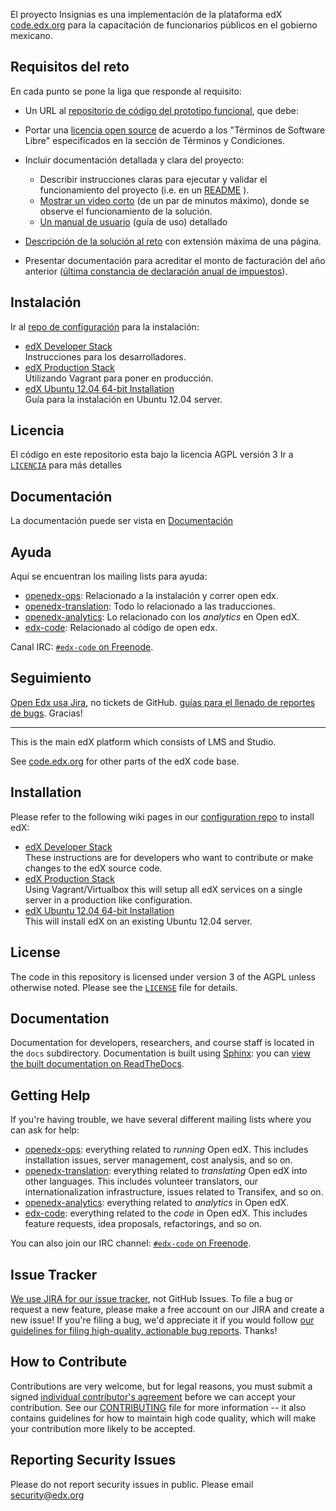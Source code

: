 El proyecto Insignias es una implementación de la plataforma edX [code.edx.org](http://code.edx.org/) para la capacitación de funcionarios públicos en el gobierno mexicano.

Requisitos del reto
-------------------

En cada punto se pone la liga que responde al requisito:

* Un URL al [repositorio de código del prototipo funcional](https://github.com/elviejo79/insignias), que debe:

* Portar una [licencia open source](https://github.com/elviejo79/insignias/blob/master/LICENCIA)  de acuerdo a los "Términos de Software Libre" especificados en la sección de Términos y Condiciones.
* Incluir documentación detallada y clara del proyecto:
  * Describir instrucciones claras para ejecutar y validar el funcionamiento del proyecto (i.e. en un [README](https://github.com/elviejo79/insignias/blob/master/README.md) ).
  * [Mostrar un video corto](http://youtu.be/aqNvrZyfH-o)  (de un par de minutos máximo), donde se observe el funcionamiento de la solución.
  * [Un manual de usuario](http://elviejo79.github.io/starter-book/) (guía de uso) detallado

* [Descripción de la solución al reto](http://elviejo79.github.io/starter-book/index.html) con extensión máxima de una página.

* Presentar documentación para acreditar el monto de facturación del año anterior ([última constancia de declaración anual de impuestos](https://drive.google.com/file/d/0B5x-DxhduKF5dlZoYlVLcXhVSUc1WnVEcy1zT0RtWllPQWFn/view?usp=sharing)).



Instalación
------------

Ir al [repo de configuración](https://github.com/edx/configuration) para la instalación:

* [edX Developer Stack](https://github.com/edx/configuration/wiki/edX-Developer-Stack)
<br/>Instrucciones para los desarrolladores.
* [edX Production Stack](https://github.com/edx/configuration/wiki/edX-Production-Stack)
<br/>Utilizando Vagrant para poner en producción.
* [edX Ubuntu 12.04 64-bit Installation](https://github.com/edx/configuration/wiki/edX-Ubuntu-12.04-64-bit-Installation)
<br/>Guía para la instalación en Ubuntu 12.04 server.


Licencia
-------
El código en este repositorio esta bajo la licencia AGPL versión 3 Ir a [`LICENCIA`](https://github.com/edx/edx-platform/blob/master/LICENCIA) para más detalles


Documentación
-------------

La documentación puede ser vista en
[Documentación](http://elviejo79.github.io/starter-book/)



Ayuda
------------

Aquí se encuentran los mailing lists para ayuda:

* [openedx-ops](https://groups.google.com/forum/#!forum/openedx-ops):
  Relacionado a la instalación y correr open edx.
* [openedx-translation](https://groups.google.com/forum/#!forum/openedx-translation):
  Todo lo relacionado a las traducciones.
* [openedx-analytics](https://groups.google.com/forum/#!forum/openedx-analytics):
  Lo relacionado con los *analytics* en Open edX.
* [edx-code](https://groups.google.com/forum/#!forum/edx-code):
  Relacionado al código de open edx.

Canal IRC: [`#edx-code` on Freenode](http://webchat.freenode.net/?channels=edx-code).

Seguimiento
-------------

[Open Edx usa Jira](https://openedx.atlassian.net/), no tickets de GitHub.
[guías para el llenado de reportes de bugs](https://openedx.atlassian.net/wiki/display/SUST/How+to+File+a+Quality+Bug+Report).
Gracias!



-------------------------

This is the main edX platform which consists of LMS and Studio.

See [code.edx.org](http://code.edx.org/) for other parts of the edX code base.

Installation
------------

Please refer to the following wiki pages in our [configuration repo](https://github.com/edx/configuration) to install edX:

* [edX Developer Stack](https://github.com/edx/configuration/wiki/edX-Developer-Stack)
<br/>These instructions are for developers who want to contribute or make changes to the edX source code.
* [edX Production Stack](https://github.com/edx/configuration/wiki/edX-Production-Stack)
<br/>Using Vagrant/Virtualbox this will setup all edX services on a single server in a production like configuration.
* [edX Ubuntu 12.04 64-bit Installation](https://github.com/edx/configuration/wiki/edX-Ubuntu-12.04-64-bit-Installation)
<br/>This will install edX on an existing Ubuntu 12.04 server.


License
-------

The code in this repository is licensed under version 3 of the AGPL unless
otherwise noted. Please see the
[`LICENSE`](https://github.com/edx/edx-platform/blob/master/LICENSE) file
for details.

Documentation
-------------

Documentation for developers, researchers, and course staff is located in the
`docs` subdirectory. Documentation is built using
[Sphinx](http://sphinx-doc.org/): you can [view the built documentation on
ReadTheDocs](http://docs.edx.org/).

Getting Help
------------

If you're having trouble, we have several different mailing lists where you can
ask for help:

* [openedx-ops](https://groups.google.com/forum/#!forum/openedx-ops):
  everything related to *running* Open edX. This includes
  installation issues, server management, cost analysis, and so on.
* [openedx-translation](https://groups.google.com/forum/#!forum/openedx-translation):
  everything related to *translating* Open edX into
  other languages. This includes volunteer translators, our internationalization
  infrastructure, issues related to Transifex, and so on.
* [openedx-analytics](https://groups.google.com/forum/#!forum/openedx-analytics):
  everything related to *analytics* in Open edX.
* [edx-code](https://groups.google.com/forum/#!forum/edx-code):
  everything related to the *code* in Open edX. This includes
  feature requests, idea proposals, refactorings, and so on.

You can also join our IRC channel: [`#edx-code` on Freenode](http://webchat.freenode.net/?channels=edx-code).

Issue Tracker
-------------

[We use JIRA for our issue tracker](https://openedx.atlassian.net/), not
GitHub Issues. To file a bug or request a new feature, please make a free
account on our JIRA and create a new issue! If you're filing a bug,
we'd appreciate it if you would follow
[our guidelines for filing high-quality, actionable bug reports](https://openedx.atlassian.net/wiki/display/SUST/How+to+File+a+Quality+Bug+Report).
Thanks!

How to Contribute
-----------------

Contributions are very welcome, but for legal reasons, you must submit a signed
[individual contributor's agreement](http://code.edx.org/individual-contributor-agreement.pdf)
before we can accept your contribution. See our
[CONTRIBUTING](https://github.com/edx/edx-platform/blob/master/CONTRIBUTING.rst)
file for more information -- it also contains guidelines for how to maintain
high code quality, which will make your contribution more likely to be accepted.

Reporting Security Issues
-------------------------

Please do not report security issues in public. Please email security@edx.org
